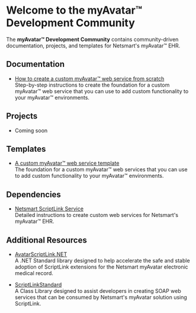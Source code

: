 # Welcome to the myAvatar™ Development Community

The **myAvatar™ Development Community** contains community-driven documentation, projects, and templates for Netsmart's myAvatar™ EHR.

## Documentation

* [How to create a custom myAvatar™ web service from scratch](https://github.com/myAvatar-Development-Community/document-creating-a-custom-web-service)<br>
Step-by-step instructions to create the foundation for a custom myAvatar™ web service that you can use to add custom functionality to your myAvatar™ environments.

## Projects
* Coming soon

## Templates

* [A custom myAvatar™ web service template ](https://github.com/myAvatar-Development-Community/template-custom-myavatar-web-service)<br>
The foundation for a custom myAvatar™ web services that you can use to add custom functionality to your myAvatar™ environments.
  
## Dependencies

* [Netsmart ScriptLink Service](https://github.com/myAvatar-Development-Community/dependency-netsmart-scriptlink-service)<br>
  Detailed instructions to create custom web services for Netsmart's myAvatar™ EHR.

## Additional Resources

* [AvatarScriptLink.NET](https://rarelysimple.github.io/RarelySimple.AvatarScriptLink/)<br>
A .NET Standard library designed to help accelerate the safe and stable adoption of ScriptLink extensions for the Netsmart myAvatar electronic medical record.

* [ScriptLinkStandard](https://github.com/rcskids/ScriptLinkStandard)<br>
A Class Library designed to assist developers in creating SOAP web services that can be consumed by Netsmart's myAvatar solution using ScriptLink.
